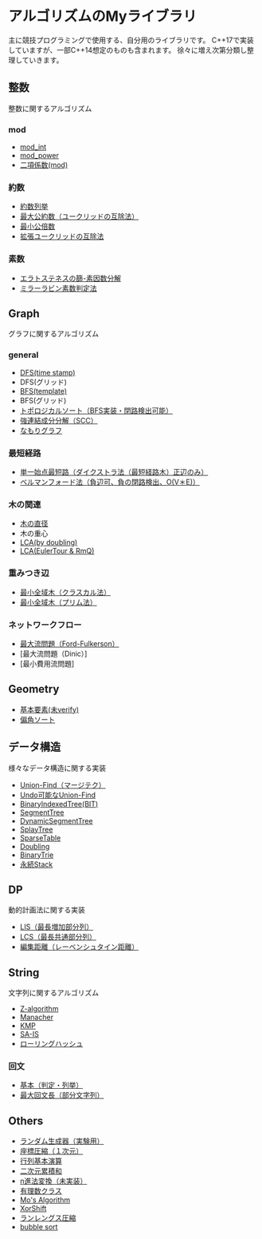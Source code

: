 # アルゴリズムのMyライブラリ
主に競技プログラミングで使用する、自分用のライブラリです。
C++17で実装していますが、一部C++14想定のものも含まれます。
徐々に増え次第分類し整理していきます。

## 整数
整数に関するアルゴリズム

### mod
- [mod_int](https://github.com/shu8Cream/algorithm/blob/main/Mathematics/mod_int.cpp)
- [mod_power](https://github.com/shu8Cream/algorithm/blob/main/Mathematics/mod_power.cpp)
- [二項係数(mod)](https://github.com/shu8Cream/algorithm/blob/main/Mathematics/nCk.cpp)

### 約数
- [約数列挙](https://github.com/shu8Cream/algorithm/blob/main/Mathematics/divisor.cpp)
- [最大公約数（ユークリッドの互除法）](https://github.com/shu8Cream/algorithm/blob/main/Mathematics/gcd.cpp)
- [最小公倍数](https://github.com/shu8Cream/algorithm/blob/main/Mathematics/lcm.cpp)
- [拡張ユークリッドの互除法](https://github.com/shu8Cream/algorithm/blob/main/Mathematics/ext_gcd.cpp)

### 素数
- [エラトステネスの篩-素因数分解](https://github.com/shu8Cream/algorithm/blob/main/Mathematics/eratosthenes.cpp)
- [ミラーラビン素数判定法](https://github.com/shu8Cream/algorithm/blob/main/Mathematics/miller_rabin.cpp)

## Graph
グラフに関するアルゴリズム

### general
- [DFS(time stamp)](https://github.com/shu8Cream/algorithm/blob/main/Graph/dfs.cpp)
- DFS(グリッド)
- [BFS(template)](https://github.com/shu8Cream/algorithm/blob/main/Graph/bfs.cpp)
- BFS(グリッド)
- [トポロジカルソート（BFS実装・閉路検出可能）](https://github.com/shu8Cream/algorithm/blob/main/Graph/topological_sort.cpp)
- [強連結成分分解（SCC）](https://github.com/shu8Cream/algorithm/blob/main/Graph/scc.cpp)
- [なもりグラフ](https://github.com/shu8Cream/algorithm/blob/main/Graph/namori.cpp)

### 最短経路
- [単一始点最短路（ダイクストラ法（最短経路木）正辺のみ）](https://github.com/shu8Cream/algorithm/blob/main/Graph/dijkstra.cpp)
- [ベルマンフォード法（負辺可、負の閉路検出、O(V＊E)）](https://github.com/shu8Cream/algorithm/blob/main/Graph/bellmanford.cpp)

### 木の関連
- [木の直径](https://github.com/shu8Cream/algorithm/blob/main/Graph/tree_diameter.cpp)
- 木の重心
- [LCA(by doubling)](https://github.com/shu8Cream/algorithm/blob/main/Graph/lca.cpp)
- [LCA(EulerTour & RmQ)](https://github.com/shu8Cream/algorithm/blob/main/Graph/LCA_euler_tour.cpp)

### 重みつき辺
- [最小全域木（クラスカル法）](https://github.com/shu8Cream/algorithm/blob/main/Graph/kruskal.cpp)
- [最小全域木（プリム法）](https://github.com/shu8Cream/algorithm/blob/main/Graph/prim.cpp)

### ネットワークフロー
- [最大流問題（Ford-Fulkerson）](https://github.com/shu8Cream/algorithm/blob/main/Graph/FordFulkerson.cpp)
- [最大流問題（Dinic）]
- [最小費用流問題]

## Geometry

- [基本要素(未verify)](https://github.com/shu8Cream/algorithm/blob/main/Geometry/base.cpp)
- [偏角ソート](https://github.com/shu8Cream/algorithm/blob/main/Geometry/argument_sort.cpp)

## データ構造
様々なデータ構造に関する実装

- [Union-Find（マージテク）](https://github.com/shu8Cream/algorithm/blob/main/DataStructure/unionfind.cpp)
- [Undo可能なUnion-Find](https://github.com/shu8Cream/algorithm/blob/main/DataStructure/undoable_unionfind.cpp)
- [BinaryIndexedTree(BIT)](https://github.com/shu8Cream/algorithm/blob/main/DataStructure/BIT)
- [SegmentTree](https://github.com/shu8Cream/algorithm/blob/main/DataStructure/segment_tree.cpp)
- [DynamicSegmentTree](https://github.com/shu8Cream/algorithm/blob/main/DataStructure/DynamicSegmentTree)
- [SplayTree](https://github.com/shu8Cream/algorithm/blob/main/splay_tree.cpp)
- [SparseTable](https://github.com/shu8Cream/algorithm/blob/main/DataStructure/sparse_table.cpp)
- [Doubling](https://github.com/shu8Cream/algorithm/blob/main/DataStructure/doubling.cpp)
- [BinaryTrie](https://github.com/shu8Cream/algorithm/blob/main/DataStructure/binary_trie.cpp)
- [永続Stack](https://github.com/shu8Cream/algorithm/blob/main/DataStructure/persistent_stack.cpp)

## DP
動的計画法に関する実装

- [LIS（最長増加部分列）](https://github.com/shu8Cream/algorithm/blob/main/lis.cpp) 
- [LCS（最長共通部分列）](https://github.com/shu8Cream/algorithm/blob/main/LCS.cpp)
- [編集距離（レーベンシュタイン距離）](https://github.com/shu8Cream/algorithm/blob/main/EditDistance.cpp)

## String
文字列に関するアルゴリズム

- [Z-algorithm](https://github.com/shu8Cream/algorithm/blob/main/String/z-algorithm.cpp)
- [Manacher]()
- [KMP]()
- [SA-IS]()
- [ローリングハッシュ]()

### 回文
- [基本（判定・列挙）](https://github.com/shu8Cream/algorithm/blob/main/String/Palindrome/basic.cpp)
- [最大回文長（部分文字列）](https://github.com/shu8Cream/algorithm/blob/main/String/Palindrome/longest_palindrome_substring.cpp)


## Others
- [ランダム生成器（実験用）](https://github.com/shu8Cream/algorithm/blob/main/Others/random_generator.cpp)
- [座標圧縮（１次元）](https://github.com/shu8Cream/algorithm/blob/main/Others/compress1.cpp)
- [行列基本演算](https://github.com/shu8Cream/algorithm/blob/main/Others/matrix.cpp)
- [二次元累積和](https://github.com/shu8Cream/algorithm/blob/main/Others/cumulativeSum2D.cpp)
- [n進法変換（未実装）]()
- [有理数クラス](https://github.com/shu8Cream/algorithm/blob/main/Others/RationalNum.cpp)
- [Mo's Algorithm](https://github.com/shu8Cream/algorithm/blob/main/Others/mo_algorithm.cpp)
- [XorShift](https://github.com/shu8Cream/algorithm/blob/main/Others/xorshift.cpp)
- [ランレングス圧縮](https://github.com/shu8Cream/algorithm/blob/main/Others/run_length_encoding.cpp)
- [bubble sort](https://github.com/shu8Cream/algorithm/blob/main/Others/bubble_sort.cpp)
